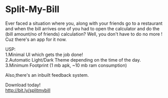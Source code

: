 # Split-My-Bill
Ever faced a situation where you, along with your friends go to a restaurant and when the bill arrives one of you had to open the calculator and do the (bill amount/no of friends) calculation? Well, you don't have to do no more ! Cuz there's an app for it now.

USP:  
1.Minimal UI which gets the job done!  
2.Automatic Light/Dark Theme depending on the time of the day.  
3.Minimum Footprint (1 mb apk, ~10 mb ram consumption)  

Also,there's an inbuilt feedback system.

Download today!  
http://bit.ly/splitmybill

